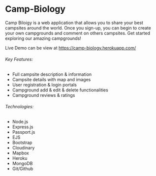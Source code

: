 # Camp-Biology

Camp Biloigy is a web application that allows you to share your best campsites around the world. Once you sign-up, you can begin to create your own campgrounds and comment on others campsites. Get started exploring our amazing campgrounds!

Live Demo can be view at https://camp-biology.herokuapp.com/

###### Key Features:

- Full campsite description & information
- Campsite details with map and images
- User registration & login portals
- Campground add & edit & delete functionalities
- Campground reviews & ratings

###### Technologies:

- Node.js
- Express.js
- Passport.js
- EJS
- Bootstrap
- Cloudinary
- Mapbox
- Heroku
- MongoDB
- Git/Github
